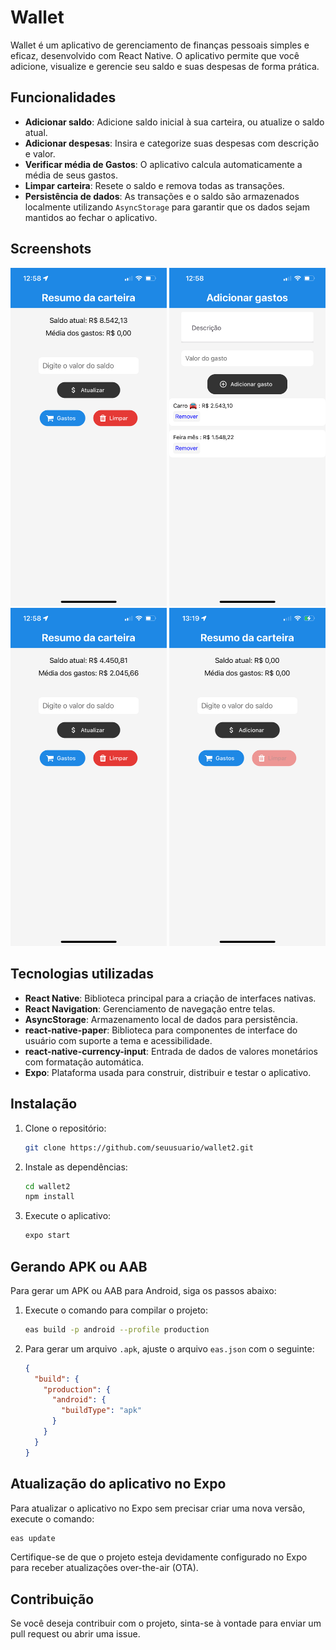 # Wallet

Wallet é um aplicativo de gerenciamento de finanças pessoais simples e eficaz, desenvolvido com React Native. O aplicativo permite que você adicione, visualize e gerencie seu saldo e suas despesas de forma prática.

## Funcionalidades

- **Adicionar saldo**: Adicione saldo inicial à sua carteira, ou atualize o saldo atual.
- **Adicionar despesas**: Insira e categorize suas despesas com descrição e valor.
- **Verificar média de Gastos**: O aplicativo calcula automaticamente a média de seus gastos.
- **Limpar carteira**: Resete o saldo e remova todas as transações.
- **Persistência de dados**: As transações e o saldo são armazenados localmente utilizando `AsyncStorage` para garantir que os dados sejam mantidos ao fechar o aplicativo.

## Screenshots

<div align="center">
  <img src="./assets/IMG_5467.PNG" alt="Resumo da Carteira" width="250"/>
  <img src="./assets/IMG_5468.PNG" alt="Adicionar Gastos" width="250"/>
  <img src="./assets/IMG_5469.PNG" alt="Gastos e Limpar Carteira" width="250"/>
  <img src="./assets/IMG_5470.PNG" alt="Limpar Carteira" width="250"/>
</div>

## Tecnologias utilizadas

- **React Native**: Biblioteca principal para a criação de interfaces nativas.
- **React Navigation**: Gerenciamento de navegação entre telas.
- **AsyncStorage**: Armazenamento local de dados para persistência.
- **react-native-paper**: Biblioteca para componentes de interface do usuário com suporte a tema e acessibilidade.
- **react-native-currency-input**: Entrada de dados de valores monetários com formatação automática.
- **Expo**: Plataforma usada para construir, distribuir e testar o aplicativo.

## Instalação

1. Clone o repositório:

    ```bash
    git clone https://github.com/seuusuario/wallet2.git
    ```

2. Instale as dependências:

    ```bash
    cd wallet2
    npm install
    ```

3. Execute o aplicativo:

    ```bash
    expo start
    ```

## Gerando APK ou AAB

Para gerar um APK ou AAB para Android, siga os passos abaixo:

1. Execute o comando para compilar o projeto:

    ```bash
    eas build -p android --profile production
    ```

2. Para gerar um arquivo `.apk`, ajuste o arquivo `eas.json` com o seguinte:

    ```json
    {
      "build": {
        "production": {
          "android": {
            "buildType": "apk"
          }
        }
      }
    }
    ```

## Atualização do aplicativo no Expo

Para atualizar o aplicativo no Expo sem precisar criar uma nova versão, execute o comando:

```bash
eas update
```

Certifique-se de que o projeto esteja devidamente configurado no Expo para receber atualizações over-the-air (OTA).

## Contribuição

Se você deseja contribuir com o projeto, sinta-se à vontade para enviar um pull request ou abrir uma issue.
